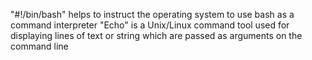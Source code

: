 "#!/bin/bash" helps to instruct the operating system to use bash as a command interpreter
"Echo" is a Unix/Linux command tool used for displaying lines of text or string which are passed as arguments on the command line
